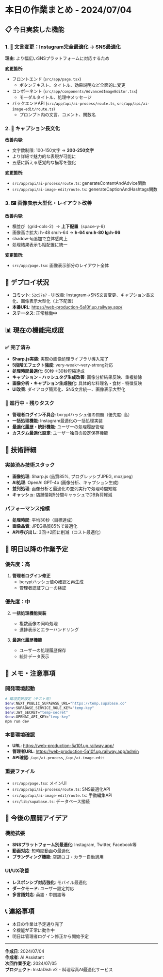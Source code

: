 # 本日の作業まとめ - 2024/07/04

## 📋 今日実装した機能

### 1. 🔄 文言変更：Instagram完全最適化 → SNS最適化
**理由**: より幅広いSNSプラットフォームに対応するため

**変更箇所**:
- フロントエンド (`src/app/page.tsx`)
  - ボタンテキスト、タイトル、効果説明など全面的に変更
- コンポーネント (`src/app/components/AdvancedImageEditor.tsx`)
  - モーダルタイトル、処理中メッセージ
- バックエンドAPI (`src/app/api/ai-process/route.ts`, `src/app/api/ai-image-edit/route.ts`)
  - プロンプト内の文言、コメント、関数名

### 2. 📝 キャプション長文化
**改善内容**:
- 文字数制限: 100-150文字 → **200-250文字**
- より詳細で魅力的な表現が可能に
- 五感に訴える感覚的な描写を強化

**変更箇所**:
- `src/app/api/ai-process/route.ts`: generateContentAndAdvice関数
- `src/app/api/ai-image-edit/route.ts`: generateCaptionAndHashtags関数

### 3. 🖼️ 画像表示大型化・レイアウト改善
**改善内容**:
- 横並び（grid-cols-2）→ **上下配置**（space-y-6）
- 画像高さ拡大: h-48 sm:h-64 → **h-64 sm:h-80 lg:h-96**
- shadow-lg追加で立体感向上
- 処理結果表示も縦配置に統一

**変更箇所**:
- `src/app/page.tsx`: 画像表示部分のレイアウト全体

## 🚀 デプロイ状況
- **コミット**: `52c57a7` - UI改善: Instagram→SNS文言変更、キャプション長文化、画像表示大型化（上下配置）
- **本番URL**: https://web-production-5a10f.up.railway.app/
- **ステータス**: 正常稼働中

## 📊 現在の機能完成度

### ✅ 完了済み
- **Sharp.js実装**: 実際の画像処理ライブラリ導入完了
- **5段階エフェクト強度**: very-weak～very-strong対応
- **処理時間最適化**: 60秒→30秒短縮達成
- **キャプション・ハッシュタグ生成改善**: 画像分析結果反映、重複排除
- **画像分析・キャプション生成強化**: 具体的な料理名・食材・特徴反映
- **UI改善**: ダイアログ簡素化、SNS文言統一、画像表示大型化

### 🔄 進行中・残りタスク
- **管理者ログイン不具合**: bcryptハッシュ値の問題（優先度: 高）
- **一括処理機能**: Instagram最適化の一括処理実装
- **最適化履歴・統計機能**: ユーザーの処理履歴管理
- **カスタム最適化設定**: ユーザー独自の設定保存機能

## 🔧 技術詳細

### 実装済み技術スタック
- **画像処理**: Sharp.js (品質85%, プログレッシブJPEG, mozjpeg)
- **AI処理**: OpenAI GPT-4o (画像分析、キャプション生成)
- **並列処理**: 画像分析と最適化の並列実行で処理時間短縮
- **キャッシュ**: 店舗情報5分間キャッシュでDB負荷軽減

### パフォーマンス指標
- **処理時間**: 平均30秒（目標達成）
- **画像品質**: JPEG品質85%で最適化
- **API呼び出し**: 3回→2回に削減（コスト最適化）

## 🎯 明日以降の作業予定

### 優先度：高
1. **管理者ログイン修正**
   - bcryptハッシュ値の確認と再生成
   - 管理者認証フローの検証

### 優先度：中
2. **一括処理機能実装**
   - 複数画像の同時処理
   - 進捗表示とエラーハンドリング

3. **最適化履歴機能**
   - ユーザーの処理履歴保存
   - 統計データ表示

## 📝 メモ・注意事項

### 開発環境起動
```bash
# 環境変数設定（テスト用）
$env:NEXT_PUBLIC_SUPABASE_URL="https://temp.supabase.co"
$env:SUPABASE_SERVICE_ROLE_KEY="temp-key"
$env:JWT_SECRET="temp-secret"
$env:OPENAI_API_KEY="temp-key"
npm run dev
```

### 本番環境確認
- **URL**: https://web-production-5a10f.up.railway.app/
- **管理者URL**: https://web-production-5a10f.up.railway.app/admin
- **API確認**: `/api/ai-process`, `/api/ai-image-edit`

### 重要ファイル
- `src/app/page.tsx`: メインUI
- `src/app/api/ai-process/route.ts`: SNS最適化API
- `src/app/api/ai-image-edit/route.ts`: 手動編集API
- `src/lib/supabase.ts`: データベース接続

## 🌟 今後の展開アイデア

### 機能拡張
- **SNSプラットフォーム別最適化**: Instagram, Twitter, Facebook等
- **動画対応**: 短時間動画の最適化
- **ブランディング機能**: 店舗ロゴ・カラー自動適用

### UI/UX改善
- **レスポンシブ対応強化**: モバイル最適化
- **ダークモード**: ユーザー設定対応
- **多言語対応**: 英語・中国語等

## 📞 連絡事項
- 本日の作業は予定通り完了
- 全機能が正常に動作中
- 明日は管理者ログイン修正から開始予定

---
**作成日**: 2024/07/04  
**作成者**: AI Assistant  
**次回作業予定**: 2024/07/05  
**プロジェクト**: InstaDish v2 - 料理写真AI最適化サービス 
